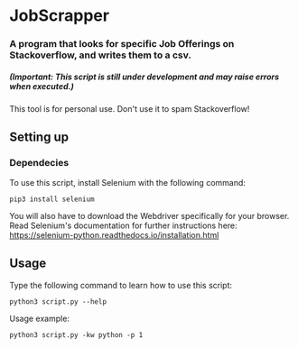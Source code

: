 # JobScrapper
### A program that looks for specific Job Offerings on Stackoverflow, and writes them to a csv.
##### (Important: This script is still under development and may raise errors when executed.)
This tool is for personal use. Don't use it to spam Stackoverflow!

## Setting up

### Dependecies

To use this script, install Selenium with the following command:
```shell
pip3 install selenium
```
You will also have to download the Webdriver specifically for your browser.
Read Selenium's documentation for further instructions here: https://selenium-python.readthedocs.io/installation.html

## Usage

Type the following command to learn how to use this script:
```shell
python3 script.py --help
```

Usage example:
```shell
python3 script.py -kw python -p 1
```
